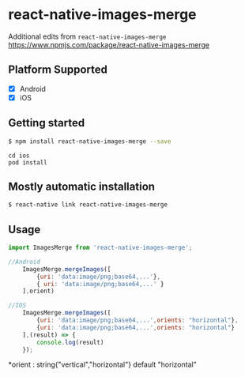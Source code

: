 # react-native-images-merge

Additional edits from `react-native-images-merge` https://www.npmjs.com/package/react-native-images-merge

## Platform Supported
* [x] Android
* [x] iOS

## Getting started

```bash
$ npm install react-native-images-merge --save
```
```
cd ios 
pod install
```
## Mostly automatic installation

```bash
$ react-native link react-native-images-merge
```

## Usage
```javascript
import ImagesMerge from 'react-native-images-merge';

//Android
    ImagesMerge.mergeImages([
        {uri: 'data:image/png;base64,...'},
        { uri: 'data:image/png;base64,...' }
    ],orient)

//IOS
    ImagesMerge.mergeImages([
        {uri: 'data:image/png;base64,...',orients: "horizontal"},
        {uri: 'data:image/png;base64,...',orients: "horizontal"}
    ],(result) => {
        console.log(result)
    });
```
*orient : string{"vertical","horizontal"} default "horizontal"